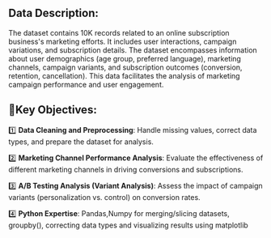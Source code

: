 ## Data Description:

The dataset contains 10K records related to an online subscription business's marketing efforts. It includes user interactions, campaign variations, and subscription details. The dataset encompasses information about user demographics (age group, preferred language), marketing channels, campaign variants, and subscription outcomes (conversion, retention, cancellation). This data facilitates the analysis of marketing campaign performance and user engagement.

## 📌Key Objectives:

1️⃣ **Data Cleaning and Preprocessing**: Handle missing values, correct data types, and prepare the dataset for analysis.

2️⃣ **Marketing Channel Performance Analysis**: Evaluate the effectiveness of different marketing channels in driving conversions and subscriptions.

3️⃣ **A/B Testing Analysis (Variant Analysis)**: Assess the impact of campaign variants (personalization vs. control) on conversion rates.

4️⃣ **Python Expertise**: Pandas,Numpy for merging/slicing datasets, groupby(), correcting data types and visualizing results using matplotlib

